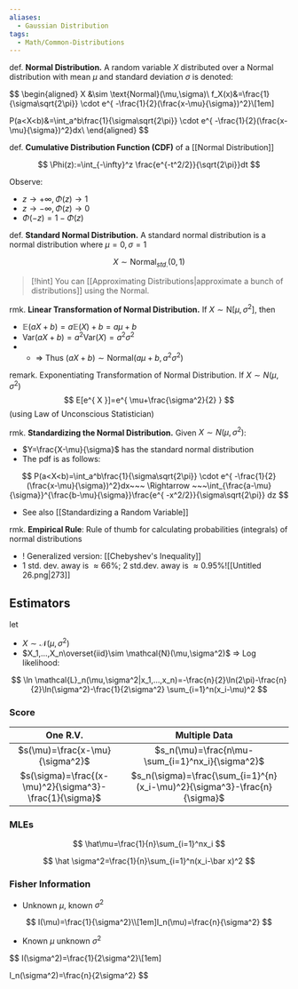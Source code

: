 ```yaml
---
aliases:
  - Gaussian Distribution
tags:
  - Math/Common-Distributions
---
```

def. **Normal Distribution.** A random variable $X$ distributed over a Normal distribution with mean $\mu$ and standard deviation $\sigma$ is denoted:

$$
\begin{aligned}
X &\sim \text{Normal}(\mu,\sigma)\\
f_X(x)&=\frac{1}{\sigma\sqrt{2\pi}}
 \cdot e^{ -\frac{1}{2}(\frac{x-\mu}{\sigma})^2}\\[1em]

P(a<X<b)&=\int_a^b\frac{1}{\sigma\sqrt{2\pi}}
 \cdot e^{ -\frac{1}{2}(\frac{x-\mu}{\sigma})^2}dx\\
\end{aligned}
$$

def. **Cumulative Distribution Function (CDF)** of a [[Normal Distribution]]

$$
\Phi(z):=\int_{-\infty}^z \frac{e^{-t^2/2}}{\sqrt{2\pi}}dt
$$

Observe:
- $z \rightarrow +\infty, \Phi(z) \rightarrow1$
- $z \rightarrow -\infty, \Phi(z) \rightarrow0$
- $\Phi(-z)=1-\Phi(z)$

def. **Standard Normal Distribution.** A standard normal distribution is a normal distribution where $\mu=0,\, \sigma=1$

$$
X \sim \text{Normal}_{std.}(0,1)
$$

> [!hint]
> You can [[Approximating Distributions|approximate a bunch of distributions]] using the Normal.

rmk. **Linear Transformation of Normal Distribution.** If $X\sim \text{N}[\mu,\sigma^2]$, then
- $\mathbb{E}(aX+b)=a \mathbb{E}(X)+b=a\mu +b$
- $\text{Var}(aX+b)=a^2 \text{Var}(X)=a^2\sigma^2$
- - ⇒ Thus $(aX+b)\sim \text{Normal}(a\mu+b,\,a^2\sigma^2)$

remark. Exponentiating Transformation of Normal Distribution. If $X \sim N(\mu,\sigma^2)$
$$
E[e^{ X }]=e^{ \mu+\frac{\sigma^2}{2} }
$$
(using Law of Unconscious Statistician)

rmk. **Standardizing the Normal Distribution.** Given $X\sim N(\mu,\sigma^2)$:
- $Y=\frac{X-\mu}{\sigma}$ has the standard normal distribution
- The pdf is as follows:

$$
P(a<X<b)=\int_a^b\frac{1}{\sigma\sqrt{2\pi}}
 \cdot e^{ -\frac{1}{2}(\frac{x-\mu}{\sigma})^2}dx~~~
\Rightarrow ~~~\int_{\frac{a-\mu}{\sigma}}^{\frac{b-\mu}{\sigma}}\frac{e^{ -x^2/2}}{\sigma\sqrt{2\pi}}
 dz
$$

- See also [[Standardizing a Random Variable]]

rmk. **Empirical Rule**: Rule of thumb for calculating probabilities (integrals) of normal distributions
- ! Generalized version: [[Chebyshev's Inequality]]
- 1 std. dev. away is $\approx66\%$; 2 std.dev. away is $\approx0.95\%$![[Untitled 26.png|273]]

## Estimators

let
- $X\sim \mathcal{N}(\mu,\sigma^2)$
- $X_1,…,X_n\overset{iid}\sim \mathcal{N}(\mu,\sigma^2)$
⇒ Log likelihood:

$$
\ln \mathcal{L}_n(\mu,\sigma^2|x_1,...,x_n)=-\frac{n}{2}\ln(2\pi)-\frac{n}{2}\ln(\sigma^2)-\frac{1}{2\sigma^2} \sum_{i=1}^n(x_i-\mu)^2
$$

### Score

|                        One R.V.                         |                               Multiple Data                               |
|:-----------------------------------------------------: |:-----------------------------------------------------------------------: |
|             $s(\mu)=\frac{x-\mu}{\sigma^2}$             |             $s_n(\mu)=\frac{n\mu-\sum_{i=1}^nx_i}{\sigma^2}$              |
| $s(\sigma)=\frac{(x-\mu)^2}{\sigma^3}-\frac{1}{\sigma}$ | $s_n(\sigma)=\frac{\sum_{i=1}^{n}(x_i-\mu)^2}{\sigma^3}-\frac{n}{\sigma}$ |

### MLEs

$$
\hat\mu=\frac{1}{n}\sum_{i=1}^nx_i
$$

$$
\hat \sigma^2=\frac{1}{n}\sum_{i=1}^n(x_i-\bar x)^2
$$

### Fisher Information
- Unknown $\mu$, known $\sigma^2$

$$
I(\mu)=\frac{1}{\sigma^2}\\[1em]I_n(\mu)=\frac{n}{\sigma^2}
$$

- Known $\mu$ unknown $\sigma^2$

$$
I(\sigma^2)=\frac{1}{2\sigma^2}\\[1em]

I_n(\sigma^2)=\frac{n}{2\sigma^2}
$$
